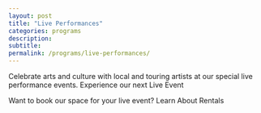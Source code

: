 ```yaml
---
layout: post
title: "Live Performances"
categories: programs
description:
subtitle:
permalink: /programs/live-performances/
---
```



Celebrate arts and culture with local and touring artists at our special live performance events. 
Experience our next Live Event


Want to book our space for your live event?
Learn About Rentals
